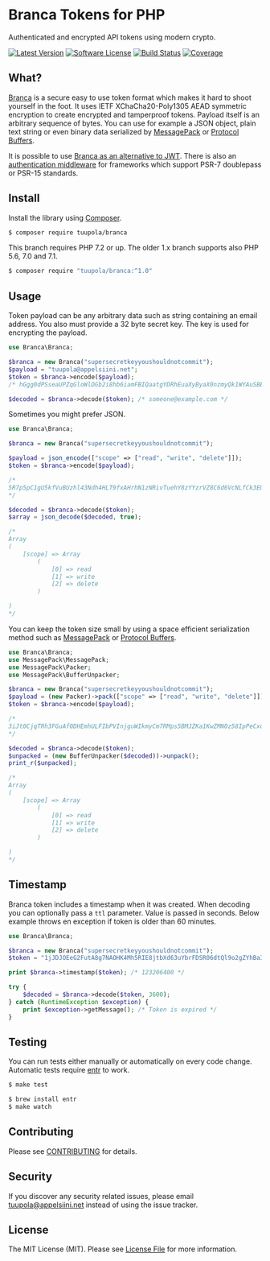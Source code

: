 #  Branca Tokens for PHP

Authenticated and encrypted API tokens using modern crypto.

[![Latest Version](https://img.shields.io/packagist/v/tuupola/branca.svg?style=flat-square)](https://packagist.org/packages/tuupola/branca)
[![Software License](https://img.shields.io/badge/license-MIT-brightgreen.svg?style=flat-square)](LICENSE.txt)
[![Build Status](https://img.shields.io/github/workflow/status/tuupola/branca-php/Tests/2.x?style=flat-square)](https://github.com/tuupola/branca-php/actions)
[![Coverage](https://img.shields.io/codecov/c/github/tuupola/branca-php.svg?style=flat-square)](https://codecov.io/github/tuupola/branca-php)



## What?

[Branca](https://github.com/tuupola/branca-spec) is a secure easy to use token format which makes it hard to shoot yourself in the foot. It uses IETF XChaCha20-Poly1305 AEAD symmetric encryption to create encrypted and tamperproof tokens. Payload itself is an arbitrary sequence of bytes. You can use for example a JSON object, plain text string or even binary data serialized by [MessagePack](http://msgpack.org/) or [Protocol Buffers](https://developers.google.com/protocol-buffers/).

It is possible to use [Branca as an alternative to JWT](https://appelsiini.net/2017/branca-alternative-to-jwt/). There is also an [authentication middleware](https://github.com/tuupola/branca-middleware) for frameworks which support PSR-7 doublepass or PSR-15 standards.

## Install

Install the library using [Composer](https://getcomposer.org/).


``` bash
$ composer require tuupola/branca
```

This branch requires PHP 7.2 or up. The older 1.x branch supports also PHP 5.6, 7.0 and 7.1.

``` bash
$ composer require "tuupola/branca:^1.0"
```

## Usage

Token payload can be any arbitrary data such as string containing an email
address. You also must provide a 32 byte secret key. The key is used for encrypting the payload.

```php
use Branca\Branca;

$branca = new Branca("supersecretkeyyoushouldnotcommit");
$payload = "tuupola@appelsiini.net";
$token = $branca->encode($payload);
/* hGgg0dPSseaUPZqGloWlDGb2i8hb6iamFBIQaatgYDRhEuaXyByaX0nzmyQk1WYAuSBEMWpB20Z1dENLFItwf1 */

$decoded = $branca->decode($token); /* someone@example.com */
```

Sometimes you might prefer JSON.

```php
use Branca\Branca;

$branca = new Branca("supersecretkeyyoushouldnotcommit");

$payload = json_encode(["scope" => ["read", "write", "delete"]]);
$token = $branca->encode($payload);

/*
5R7p5pC1gU5kfVuBUzhl43Ndh4HLT9fxAHrhN1zNRivTuehY8zYYzrVZ8C6d6VcNLfCk3EUgBwwW6kIk0wm32O34OFIYz5LnOIezwcV2Xsfc
*/

$decoded = $branca->decode($token);
$array = json_decode($decoded, true);

/*
Array
(
    [scope] => Array
        (
            [0] => read
            [1] => write
            [2] => delete
        )

)
*/
```

You can keep the token size small by using a space efficient serialization method such as [MessagePack](http://msgpack.org/) or [Protocol Buffers](https://developers.google.com/protocol-buffers/).

```php
use Branca\Branca;
use MessagePack\MessagePack;
use MessagePack\Packer;
use MessagePack\BufferUnpacker;

$branca = new Branca("supersecretkeyyoushouldnotcommit");
$payload = (new Packer)->pack(["scope" => ["read", "write", "delete"]]);
$token = $branca->encode($payload);

/*
3iJt0CjqTRh3FGuAf0DHEmhULFIbPVInjguWIkmyCm7RMps5BMJZKa1KwZMN0z58IpPeCxdjoTdkurn9pl0YNrxAQfg3deP0
*/

$decoded = $branca->decode($token);
$unpacked = (new BufferUnpacker($decoded))->unpack();
print_r($unpacked);

/*
Array
(
    [scope] => Array
        (
            [0] => read
            [1] => write
            [2] => delete
        )

)
*/
```

## Timestamp

Branca token includes a timestamp when it was created. When decoding you can optionally pass a `ttl` parameter. Value is passed in seconds. Below example throws en exception if token is older than 60 minutes.

```php
use Branca\Branca;

$branca = new Branca("supersecretkeyyoushouldnotcommit");
$token = "1jJDJOEeG2FutA8g7NAOHK4Mh5RIE8jtbXd63uYbrFDSR06dtQl9o2gZYhBa36nZHXVfiGFz";

print $branca->timestamp($token); /* 123206400 */

try {
    $decoded = $branca->decode($token, 3600);
} catch (RuntimeException $exception) {
    print $exception->getMessage(); /* Token is expired */
}
```

## Testing

You can run tests either manually or automatically on every code change. Automatic tests require [entr](http://entrproject.org/) to work.

``` bash
$ make test
```
``` bash
$ brew install entr
$ make watch
```

## Contributing

Please see [CONTRIBUTING](CONTRIBUTING.md) for details.

## Security

If you discover any security related issues, please email tuupola@appelsiini.net instead of using the issue tracker.

## License

The MIT License (MIT). Please see [License File](LICENSE.txt) for more information.
